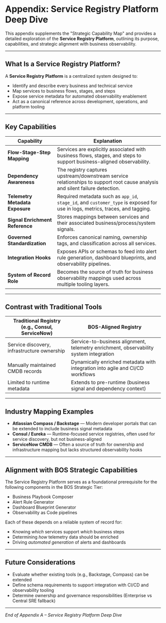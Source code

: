 # Appendix: Service Registry Platform Deep Dive

This appendix supplements the "Strategic Capability Map" and provides a detailed exploration of the **Service Registry Platform**, outlining its purpose, capabilities, and strategic alignment with business observability.

---

## What Is a Service Registry Platform?

A **Service Registry Platform** is a centralized system designed to:

- Identify and describe every business and technical service
- Map services to business flows, stages, and steps
- Expose service metadata for automated observability enablement
- Act as a canonical reference across development, operations, and platform tooling

---

## Key Capabilities

| **Capability**                         | **Explanation**                                                                                             |
|--------------------------------------|-------------------------------------------------------------------------------------------------------------|
| **Flow-Stage-Step Mapping**          | Services are explicitly associated with business flows, stages, and steps to support business-aligned observability. |
| **Dependency Awareness**             | The registry captures upstream/downstream service relationships to support root cause analysis and silent failure detection. |
| **Telemetry Metadata Exposure**      | Required metadata such as `app_id`, `stage_id`, and `customer_type` is exposed for use in logs, metrics, traces, and tagging. |
| **Signal Enrichment Reference**      | Stores mappings between services and their associated business/process/system signals.                         |
| **Governed Standardization**         | Enforces canonical naming, ownership tags, and classification across all services.                            |
| **Integration Hooks**                | Exposes APIs or schemas to feed into alert rule generation, dashboard blueprints, and observability pipelines. |
| **System of Record Role**            | Becomes the source of truth for business observability mappings used across multiple tooling layers.         |

---

## Contrast with Traditional Tools

| **Traditional Registry (e.g., Consul, ServiceNow)** | **BOS-Aligned Registry**                                                                 |
|-----------------------------------------------------|------------------------------------------------------------------------------------------|
| Service discovery, infrastructure ownership         | Service-to-business alignment, telemetry enrichment, observability system integration    |
| Manually maintained CMDB records                   | Dynamically enriched metadata with integration into agile and CI/CD workflows            |
| Limited to runtime metadata                         | Extends to pre-runtime (business signal and dependency context)                         |

---

## Industry Mapping Examples

- **Atlassian Compass / Backstage** — Modern developer portals that can be extended to include business signal metadata
- **Consul / Eureka** — Runtime-focused service registries, often used for service discovery, but not business-aligned
- **ServiceNow CMDB** — Often a source of truth for ownership and infrastructure mapping but lacks structured observability hooks

---

## Alignment with BOS Strategic Capabilities

The Service Registry Platform serves as a foundational prerequisite for the following components in the BOS Strategic Tier:

- Business Playbook Composer
- Alert Rule Generator
- Dashboard Blueprint Generator
- Observability as Code pipelines

Each of these depends on a reliable system of record for:

- Knowing *which* services support *which* business steps
- Determining *how* telemetry data should be enriched
- Driving *automated generation* of alerts and dashboards

---

## Future Considerations

- Evaluate whether existing tools (e.g., Backstage, Compass) can be extended
- Define schema requirements to support integration with CI/CD and observability tooling
- Determine ownership and governance responsibilities (Enterprise vs Central SRE fallback)

---

*End of Appendix A – Service Registry Platform Deep Dive*

